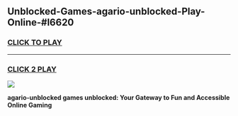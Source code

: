 
## Unblocked-Games-agario-unblocked-Play-Online-#l6620
<h3>
<a href="https://premium.freeplayer.one?title=agario-unblocked&ref=27F">CLICK TO PLAY</a></h3>
<hr>

<h3>
<a href="https://premium.freeplayer.one?title=agario-unblocked&ref=27F">CLICK 2 PLAY</a>
  
</h3>

<a href="https://premium.freeplayer.one?title=agario-unblocked&ref=27F"><img src="https://clearcache.store/games.png"></a>


**agario-unblocked games unblocked: Your Gateway to Fun and Accessible Online Gaming**
